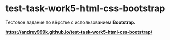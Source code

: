 # test-task-work5-html-css-bootstrap

Тестовое задание по вёрстке с использованием <b>Bootstrap<b/>.

<https://andrey999k.github.io/test-task-work5-html-css-bootstrap/>
